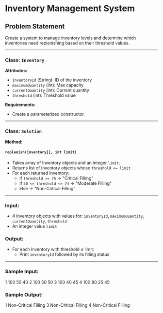 # Inventory Management System

## Problem Statement

Create a system to manage inventory levels and determine which inventories need replenishing based on their threshold values.

---

### Class: `Inventory`

**Attributes:**
- `inventoryId` (String): ID of the inventory
- `maximumQuantity` (int): Max capacity
- `currentQuantity` (int): Current quantity
- `threshold` (int): Threshold value

**Requirements:**
- Create a parameterized constructor.

---

### Class: `Solution`

**Method:**

#### `replenish(Inventory[], int limit)`
- Takes array of Inventory objects and an integer `limit`.
- Returns list of Inventory objects whose `threshold <= limit`.
- For each returned inventory:
  - If `threshold >= 75` → "Critical Filling"
  - If `50 <= threshold <= 74` → "Moderate Filling"
  - Else → "Non-Critical Filling"

---

### Input:
- 4 Inventory objects with values for: `inventoryId`, `maximumQuantity`, `currentQuantity`, `threshold`
- An integer value `limit`

### Output:
- For each Inventory with threshold ≤ limit:
  - Print `inventoryId` followed by its filling status

---

### Sample Input:
1
100
50
40
2
100
50
50
3
100
40
45
4
100
80
25
45


### Sample Output:
1 Non-Critical Filling
3 Non-Critical Filling
4 Non-Critical Filling
